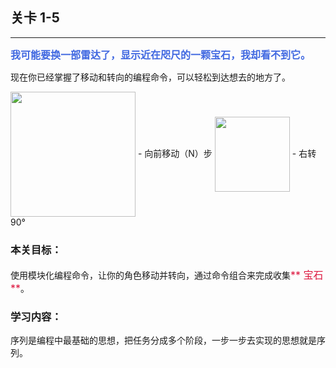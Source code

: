 ## 关卡 1-5

------
<font color=#4169E1 size=3>**我可能要换一部雷达了，显示近在咫尺的一颗宝石，我却看不到它。**</font>

现在你已经掌握了移动和转向的编程命令，可以轻松到达想去的地方了。

<img src="./scene/image/move_forward.png" width = "200" alt="" align=center />
 - 向前移动（N）步
 
<img src="./scene/image/turn_right.png" width = "120" alt="" align=center />
 - 右转90°

### 本关目标：
使用模块化编程命令，让你的角色移动并转向，通过命令组合来完成收集<font color=#DC143C size=3>** 宝石 **</font>。

### 学习内容：
序列是编程中最基础的思想，把任务分成多个阶段，一步一步去实现的思想就是序列。
